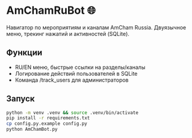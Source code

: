 # AmChamRuBot 🌐

Навигатор по мероприятиям и каналам AmCham Russia. Двуязычное меню, трекинг нажатий и активностей (SQLite).

## Функции
- RU/EN меню, быстрые ссылки на разделы/каналы
- Логирование действий пользователей в SQLite
- Команда /track_users для администраторов

## Запуск
```bash
python -m venv .venv && source .venv/bin/activate
pip install -r requirements.txt
cp config.py.example config.py
python AmChamBot.py
```

